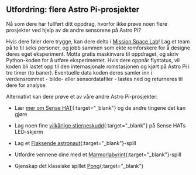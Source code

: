 ## Utfordring: flere Astro Pi-prosjekter

Nå som dere har fullført ditt oppdrag, hvorfor ikke prøve noen flere prosjekter ved hjelp av de andre sensorene på Astro Pi?

Hvis dere føler dere trygge, kan dere delta i [Mission Space Lab](https://astro-pi.org/missions/space-lab/)! Lag et team på to til seks personer, og jobb sammen som ekte romforskere for å designe deres eget eksperiment. Motta gratis maskinvare til oppdraget, og skriv Python-koden for å utføre eksperimentet. Hvis dere oppnår flystatus, vil koden bli lastet opp til den internasjonale romstasjonen og kjørt på Astro Pi i tre timer (to baner). Eventuelle data koden deres samler inn i verdensrommet - bilde- eller sensordatafiler - lastes ned og returneres til dere for analyse.

Alternativt kan dere prøve et av våre andre Astro Pi-prosjekter:

+ Lær [mer om Sense HAT](https://projects.raspberrypi.org/en/projects/getting-started-with-the-sense-hat){:target="_blank"} og de andre tingene det kan gjøre

+ Lag noen fine [vilkårlige stjerneskudd](https://projects.raspberrypi.org/en/projects/sense-hat-random-sparkles){:target="_blank"} på Sense HATs LED-skjerm

+ Lag et [Flaksende astronaut](https://projects.raspberrypi.org/en/projects/flappy-astronaut){:target="_blank"}-spill

+ Utfordre vennene dine med et [Marmorlabyrint](https://projects.raspberrypi.org/en/projects/sense-hat-marble-maze){:target="_blank"}-spill

+ Gjenskap det klassiske spillet [Pong](https://projects.raspberrypi.org/en/projects/sense-hat-pong){:target="_blank"}